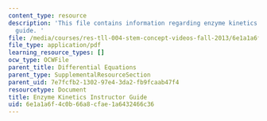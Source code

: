 ```yaml
---
content_type: resource
description: 'This file contains information regarding enzyme kinetics instructor
  guide. '
file: /media/courses/res-tll-004-stem-concept-videos-fall-2013/6e1a1a6f4c0b66a8cfae1a6432466c36_MITRES_TLL-004F13_EnzGuide.pdf
file_type: application/pdf
learning_resource_types: []
ocw_type: OCWFile
parent_title: Differential Equations
parent_type: SupplementalResourceSection
parent_uid: 7e7fcfb2-1302-97e4-3da2-fb9fcaab47f4
resourcetype: Document
title: Enzyme Kinetics Instructor Guide
uid: 6e1a1a6f-4c0b-66a8-cfae-1a6432466c36
---
```

